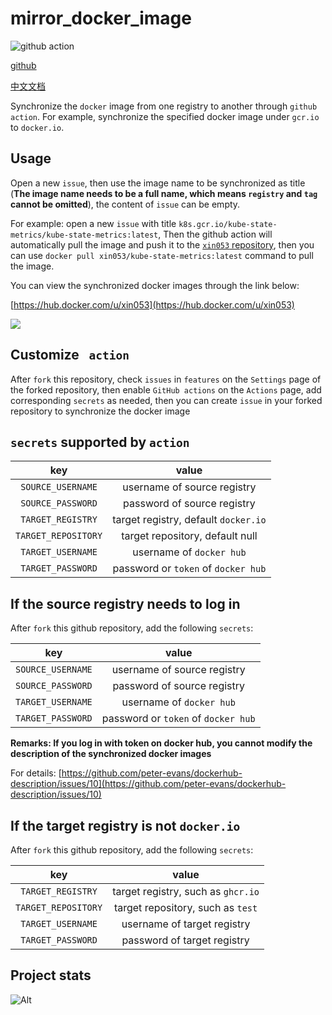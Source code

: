 # mirror_docker_image

![github action](https://github.com/xin053/mirror_docker_image/actions/workflows/mirror_docker_image.yml/badge.svg)

[github](https://github.com/xin053/mirror_docker_image)

[中文文档](https://github.com/xin053/mirror_docker_image/blob/main/README_zh.md)

Synchronize the `docker` image from one registry to another through `github action`. For example, synchronize the specified docker image under `gcr.io` to `docker.io`.

## Usage

Open a new `issue`, then use the image name to be synchronized as title (**The image name needs to be a full name, which means `registry` and `tag` cannot be omitted**), the content of `issue` can be empty.

For example: open a new `issue` with title `k8s.gcr.io/kube-state-metrics/kube-state-metrics:latest`, Then the github action will automatically pull the image and push it to the [`xin053` repository](https://hub.docker.com/u/xin053), then you can use `docker pull xin053/kube-state-metrics:latest` command to pull the image.

You can view the synchronized docker images through the link below:

[https://hub.docker.com/u/xin053](https://hub.docker.com/u/xin053)

![](https://github.com/xin053/mirror_docker_image/blob/main/images/1.png)

## Customize ` action`

After `fork` this repository, check `issues` in `features` on the `Settings` page of the forked repository, then enable `GitHub actions` on the `Actions` page, add corresponding `secrets` as needed, then you can create `issue` in your forked repository to synchronize the docker image

## `secrets` supported by `action`

|         key         |                value                 |
| :-----------------: | :----------------------------------: |
|  `SOURCE_USERNAME`  |     username of source registry      |
|  `SOURCE_PASSWORD`  |     password of source registry      |
|  `TARGET_REGISTRY`  | target registry, default `docker.io` |
| `TARGET_REPOSITORY` |   target repository, default null    |
|  `TARGET_USERNAME`  |       username of `docker hub`       |
|  `TARGET_PASSWORD`  | password or `token` of `docker hub`  |

## If the source registry needs to log in

After `fork` this github repository, add the following `secrets`:

|        key        |                value                |
| :---------------: | :---------------------------------: |
| `SOURCE_USERNAME` |     username of source registry     |
| `SOURCE_PASSWORD` |     password of source registry     |
| `TARGET_USERNAME` |      username of `docker hub`       |
| `TARGET_PASSWORD` | password or `token` of `docker hub` |


**Remarks: If you log in with token on docker hub, you cannot modify the description of the synchronized docker images**

For details: [https://github.com/peter-evans/dockerhub-description/issues/10](https://github.com/peter-evans/dockerhub-description/issues/10)

## If the target registry is not `docker.io`

After `fork` this github repository, add the following `secrets`:

|         key         |               value                |
| :-----------------: | :--------------------------------: |
|  `TARGET_REGISTRY`  | target registry, such as `ghcr.io` |
| `TARGET_REPOSITORY` | target repository, such as `test`  |
|  `TARGET_USERNAME`  |    username of target registry     |
|  `TARGET_PASSWORD`  |    password of target registry     |

## Project stats

![Alt](https://repobeats.axiom.co/api/embed/11e8bb6f504f02fca58a38db2527c314b8a0b9c4.svg "Repobeats analytics image")
